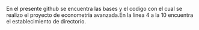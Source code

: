 En el presente github se encuentra las bases y el codigo con el cual se realizo el proyecto de econometria avanzada.En la linea 4 a la 10 encuentra el establecimiento de directorio. 
